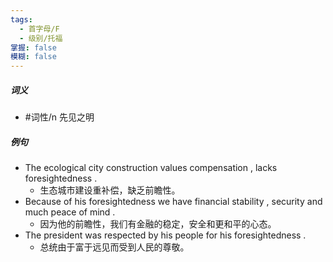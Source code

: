```yaml
---
tags:
  - 首字母/F
  - 级别/托福
掌握: false
模糊: false
---
```

##### 词义
- #词性/n  先见之明
##### 例句
- The ecological city construction values compensation , lacks foresightedness .
	- 生态城市建设重补偿，缺乏前瞻性。
- Because of his foresightedness we have financial stability , security and much peace of mind .
	- 因为他的前瞻性，我们有金融的稳定，安全和更和平的心态。
- The president was respected by his people for his foresightedness .
	- 总统由于富于远见而受到人民的尊敬。
